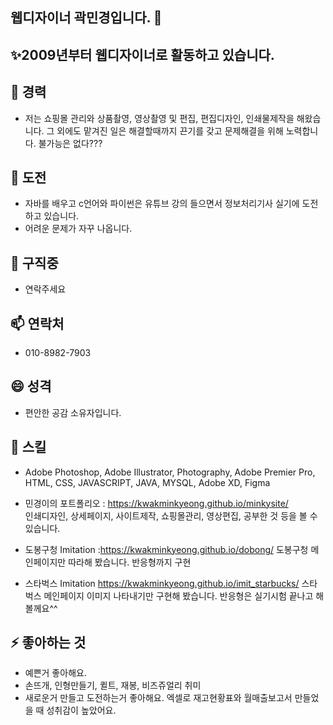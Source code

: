
## 웹디자이너 곽민경입니다. 👋
## ✨2009년부터 웹디자이너로 활동하고 있습니다.
## 🔭 경력 
   - 저는 쇼핑몰 관리와 상품촬영, 영상촬영 및 편집, 편집디자인, 인쇄물제작을 해왔습니다.
     그 외에도 맡겨진 일은 해결할때까지 끈기를 갖고 문제해결을 위해 노력합니다.
     불가능은 없다???

## 🌱 도전 
   - 자바를 배우고 c언어와 파이썬은 유튜브 강의 들으면서 정보처리기사 실기에 도전하고 있습니다.
   - 어려운 문제가 자꾸 나옵니다.

## 👯 구직중
   - 연락주세요

## 📫 연락처
   - 010-8982-7903

## 😄 성격
   - 편안한 공감 소유자입니다.
     
## 🤔 스킬
   - Adobe Photoshop, Adobe Illustrator, Photography, Adobe Premier Pro, HTML, CSS, JAVASCRIPT, JAVA, MYSQL, Adobe XD, Figma

   - 민경이의 포트폴리오 : https://kwakminkyeong.github.io/minkysite/
                          <BR>인쇄디자인, 상세페이지, 사이트제작, 쇼핑몰관리, 영상편집, 공부한 것 등을 볼 수 있습니다. 
   - 도봉구청 Imitation :https://kwakminkyeong.github.io/dobong/
                          도봉구청 메인페이지만 따라해 봤습니다. 반응형까지 구현
   - 스타벅스 Imitation https://kwakminkyeong.github.io/imit_starbucks/
                          스타벅스 메인페이지 이미지 나타내기만 구현해 봤습니다. 반응형은 실기시험 끝나고 해볼께요^^
     
## ⚡ 좋아하는 것
   - 예쁜거 좋아해요.
   - 손뜨개, 인형만들기, 퀼트, 재봉, 비즈쥬얼리 취미
   - 새로운거 만들고 도전하는거 좋아해요. 엑셀로 재고현황표와 월매출보고서 만들었을 때 성취감이 높았어요.





<!---
kwakminkyeong/kwakminkyeong is a ✨ special ✨ repository because its `README.md` (this file) appears on your GitHub profile.
You can click the Preview link to take a look at your changes.


- 👋 Hi, I’m @kwakminkyeong
- 👀 I’m interested in ...
- 🌱 I’m currently learning ...
- 💞️ I’m looking to collaborate on ...
- 📫 How to reach me ...
- 😄 Pronouns: ...
- ⚡ Fun fact: ...
--->

